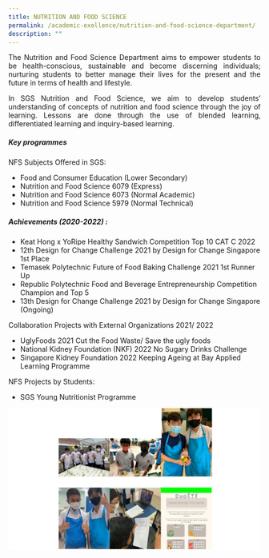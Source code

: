 ```yaml
---
title: NUTRITION AND FOOD SCIENCE
permalink: /academic-exellence/nutrition-and-food-science-department/
description: ""
---
```

<p style="text-align: justify;"> The Nutrition and Food Science Department aims to empower students to be health-conscious, sustainable and become discerning individuals; nurturing students to better manage their lives for the present and the future in terms of health and lifestyle. </p>

<p style="text-align: justify;"> In SGS Nutrition and Food Science, we aim to develop students’ understanding of concepts of nutrition and food science through the joy of learning. Lessons are done through the use of blended learning, differentiated learning and inquiry-based learning. </p>

##### **Key programmes**

NFS Subjects Offered in SGS:

* Food and Consumer Education (Lower Secondary)
* Nutrition and Food Science 6079 (Express)
* Nutrition and Food Science 6073 (Normal Academic)
* Nutrition and Food Science 5979 (Normal Technical) 

##### **Achievements (2020-2022) :**

* Keat Hong x YoRipe Healthy Sandwich Competition Top 10 CAT C 2022
* 12th Design for Change Challenge 2021 by Design for Change Singapore 1st Place
* Temasek Polytechnic Future of Food Baking Challenge 2021 1st Runner Up
* Republic Polytechnic Food and Beverage Entrepreneurship Competition Champion and Top 5
* 13th Design for Change Challenge 2021 by Design for Change Singapore (Ongoing)

Collaboration Projects with External Organizations 2021/ 2022
* UglyFoods 2021 Cut the Food Waste/ Save the ugly foods
* National Kidney Foundation (NKF) 2022 No Sugary Drinks Challenge
* Singapore Kidney Foundation 2022 Keeping Ageing at Bay Applied Learning Programme


NFS Projects by Students:
* SGS Young Nutritionist Programme

![](/images/Slide1.jpg)